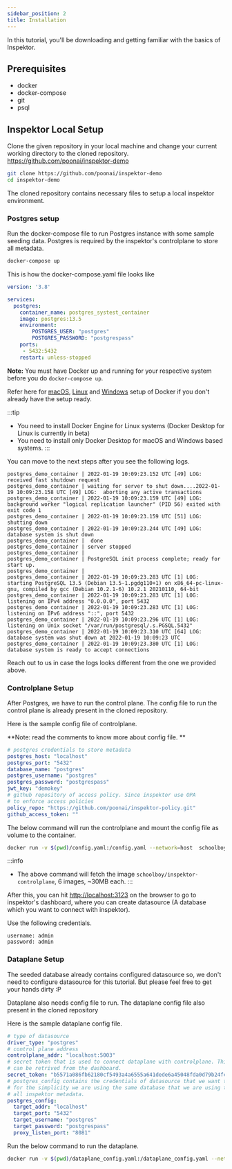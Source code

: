 ```yaml
---
sidebar_position: 2
title: Installation
---
```


In this tutorial, you'll be downloading and getting familiar with the basics of Inspektor.

## Prerequisites
 - docker
 - docker-compose
 - git
 - psql


## Inspektor Local Setup

Clone the given repository in your local machine and change your current working directory to the cloned repository.
https://github.com/poonai/inspektor-demo

```sh
git clone https://github.com/poonai/inspektor-demo
cd inspektor-demo
```

The cloned repository contains necessary files to setup a local inspektor environment.


### Postgres setup
Run the docker-compose file to run Postgres instance with some sample seeding data. Postgres is required by the inspektor's controlplane to store all metadata.


```sh
docker-compose up
```

This is how the docker-compose.yaml file looks like

```yaml title="docker-compose.yaml"
version: '3.8'

services:
  postgres:
    container_name: postgres_systest_container
    image: postgres:13.5
    environment:
        POSTGRES_USER: "postgres"
        POSTGRES_PASSWORD: "postgrespass"
    ports:
     - 5432:5432
    restart: unless-stopped
```

**Note:** You must have Docker up and running for your respective system before you do `docker-compose up`.

Refer here for [macOS](https://docs.docker.com/desktop/mac/install/), [Linux](https://docs.docker.com/engine/install/ubuntu/) and [Windows](https://docs.docker.com/desktop/windows/install/) setup of Docker if you don't already have the setup ready.

:::tip
- You need to install Docker Engine for Linux systems (Docker Desktop for Linux is currently in beta)
- You need to install only Docker Desktop for macOS and Windows based systems.
:::

You can move to the next steps after you see the following logs.

```shell
postgres_demo_container | 2022-01-19 10:09:23.152 UTC [49] LOG:  received fast shutdown request
postgres_demo_container | waiting for server to shut down....2022-01-19 10:09:23.158 UTC [49] LOG:  aborting any active transactions
postgres_demo_container | 2022-01-19 10:09:23.159 UTC [49] LOG:  background worker "logical replication launcher" (PID 56) exited with exit code 1
postgres_demo_container | 2022-01-19 10:09:23.159 UTC [51] LOG:  shutting down
postgres_demo_container | 2022-01-19 10:09:23.244 UTC [49] LOG:  database system is shut down
postgres_demo_container |  done
postgres_demo_container | server stopped
postgres_demo_container | 
postgres_demo_container | PostgreSQL init process complete; ready for start up.
postgres_demo_container | 
postgres_demo_container | 2022-01-19 10:09:23.283 UTC [1] LOG:  starting PostgreSQL 13.5 (Debian 13.5-1.pgdg110+1) on x86_64-pc-linux-gnu, compiled by gcc (Debian 10.2.1-6) 10.2.1 20210110, 64-bit
postgres_demo_container | 2022-01-19 10:09:23.283 UTC [1] LOG:  listening on IPv4 address "0.0.0.0", port 5432
postgres_demo_container | 2022-01-19 10:09:23.283 UTC [1] LOG:  listening on IPv6 address "::", port 5432
postgres_demo_container | 2022-01-19 10:09:23.296 UTC [1] LOG:  listening on Unix socket "/var/run/postgresql/.s.PGSQL.5432"
postgres_demo_container | 2022-01-19 10:09:23.310 UTC [64] LOG:  database system was shut down at 2022-01-19 10:09:23 UTC
postgres_demo_container | 2022-01-19 10:09:23.380 UTC [1] LOG:  database system is ready to accept connections

```

Reach out to us in case the logs looks different from the one we provided above. 


### Controlplane Setup

After Postgres, we have to run the control plane. The config file to run the control plane is already present in the cloned repository. 


Here is the sample config file of controlplane.

**Note: read the comments to know more about config file. **
```yaml title="controlplane_config.yaml"
# postgres credentials to store metadata
postgres_host: "localhost"
postgres_port: "5432"
database_name: "postgres"
postgres_username: "postgres"
postgres_password: "postgrespass"
jwt_key: "demokey"
# github repository of access policy. Since inspektor use OPA 
# to enforce access policies
policy_repo: "https://github.com/poonai/inspektor-policy.git"
github_access_token: ""
```
The below command will run the controlplane and mount the config file as volume to the container.

```sh
docker run -v $(pwd)/config.yaml:/config.yaml --network=host  schoolboy/inspektor-controlplane:latest ./inspektor
```

:::info
- The above command will fetch the image `schoolboy/inspektor-controlplane`, 6 images, ~30MB each.
:::

After this, you can hit [http://localhost:3123](http://localhost:3123/) on the browser to go to inspektor's dashboard, where you can create datasource (A database which you want to connect with inspektor). 

Use the following credentials. 
```
username: admin
password: admin
```


### Dataplane Setup

The seeded database already contains configured datasource so, we don't need to configure datasource for this tutorial. But please feel free to get your hands dirty :P 

Dataplane also needs config file to run. The dataplane config file also present in the cloned repository 



Here is the sample dataplane config file. 

```yaml title="dataplane_config.yaml"
# type of datasource
driver_type: "postgres"
# control plane address
controlplane_addr: "localhost:5003"
# secret token that is used to connect dataplane with controlplane. This 
# can be retrived from the dashboard.
secret_token: "b5571a086fb62180cf5493a4a6555a641dede6a45048fda0d79b24fc9a8e"
# postgres_config contains the credentials of datasource that we want to connect
# for the simplicity we are using the same database that we are using to store 
# all inspektor metadata.
postgres_config:
  target_addr: "localhost"
  target_port: "5432"
  target_username: "postgres"
  target_password: "postgrespass"
  proxy_listen_port: "8081"
```

Run the below command to run the dataplane.

```sh
docker run -v $(pwd)/dataplane_config.yaml:/dataplane_config.yaml --network=host -e RUST_LOG=inspektor=debug schoolboy/inspektor-dataplane:latest1 ./inspektor --config_file ./dataplane_config.yaml
```
